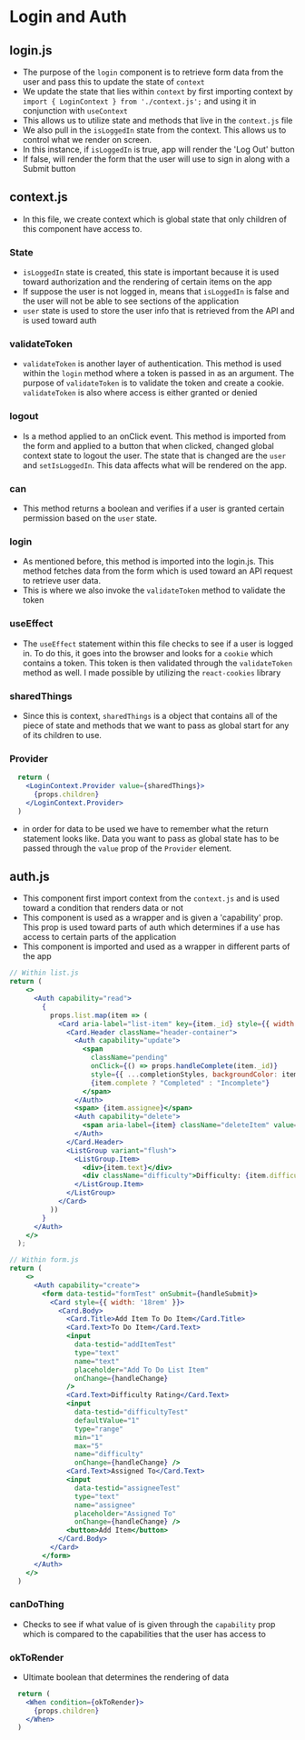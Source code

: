 # Login and Auth

## login.js

- The purpose of the `login` component is to retrieve form data from the user and pass this to update the state of `context`
- We update the state that lies within `context` by first importing context by `import { LoginContext } from './context.js';` and using it in conjunction with `useContext`
- This allows us to utilize state and methods that live in the `context.js` file
- We also pull in the `isLoggedIn` state from the context. This allows us to control what we render on screen.
- In this instance, if `isLoggedIn` is true, app will render the 'Log Out' button
- If false, will render the form that the user will use to sign in along with a Submit button

## context.js

- In this file, we create context which is global state that only children of this component have access to.

### State

- `isLoggedIn` state is created, this state is important because it is used toward authorization and the rendering of certain items on the app
- If suppose the user is not logged in, means that `isLoggedIn` is false and the user will not be able to see sections of the application
- `user` state is used to store the user info that is retrieved from the API and is used toward auth

### validateToken

- `validateToken` is another layer of authentication. This method is used within the `login` method where a token is passed in as an argument. The purpose of `validateToken` is to validate the token and create a cookie. `validateToken` is also where access is either granted or denied

### logout

- Is a method applied to an onClick event. This method is imported from the form and applied to a button that when clicked, changed global context state to logout the user. The state that is changed are the `user` and `setIsLoggedIn`. This data affects what will be rendered on the app.

### can

- This method returns a boolean and verifies if a user is granted certain permission based on the `user` state.

### login

- As mentioned before, this method is imported into the login.js. This method fetches data from the form which is used toward an API request to retrieve user data.
- This is where we also invoke the `validateToken` method to validate the token

### useEffect

- The `useEffect` statement within this file checks to see if a user is logged in. To do this, it goes into the browser and looks for a `cookie` which contains a token. This token is then validated through the `validateToken` method as well. I made possible by utilizing the `react-cookies` library

### sharedThings

- Since this is context, `sharedThings` is a object that contains all of the piece of state and methods that we want to pass as global start for any of its children to use.

### Provider

```jsx
  return (
    <LoginContext.Provider value={sharedThings}>
      {props.children}
    </LoginContext.Provider>
  )
```

- in order for data to be used we have to remember what the return statement looks like. Data you want to pass as global state has to be passed through the `value` prop of the `Provider` element.

## auth.js

- This component first import context from the `context.js` and is used toward a condition that renders data or not
- This component is used as a wrapper and is given a 'capability' prop. This prop is used toward parts of auth which determines if a use has access to certain parts of the application
- This component is imported and used as a wrapper in different parts of the app

```jsx
// Within list.js
return (
    <>
      <Auth capability="read">
        {
          props.list.map(item => (
            <Card aria-label="list-item" key={item._id} style={{ width: '40em', marginBottom: '1em' }}>
              <Card.Header className="header-container">
                <Auth capability="update">
                  <span
                    className="pending"
                    onClick={() => props.handleComplete(item._id)}
                    style={{ ...completionStyles, backgroundColor: item.complete ? 'green' : 'red' }}>
                    {item.complete ? "Completed" : "Incomplete"}
                  </span>
                </Auth>
                <span> {item.assignee}</span>
                <Auth capability="delete">
                  <span aria-label={item} className="deleteItem" value={item.id} onClick={() => props.handleDelete(item._id)}> x</span>
                </Auth>
              </Card.Header>
              <ListGroup variant="flush">
                <ListGroup.Item>
                  <div>{item.text}</div>
                  <div className="difficulty">Difficulty: {item.difficulty}</div>
                </ListGroup.Item>
              </ListGroup>
            </Card>
          ))
        }
      </Auth>
    </>
  );

// Within form.js
return (
    <>
      <Auth capability="create">
        <form data-testid="formTest" onSubmit={handleSubmit}>
          <Card style={{ width: '18rem' }}>
            <Card.Body>
              <Card.Title>Add Item To Do Item</Card.Title>
              <Card.Text>To Do Item</Card.Text>
              <input
                data-testid="addItemTest"
                type="text"
                name="text"
                placeholder="Add To Do List Item"
                onChange={handleChange}
              />
              <Card.Text>Difficulty Rating</Card.Text>
              <input
                data-testid="difficultyTest"
                defaultValue="1"
                type="range"
                min="1"
                max="5"
                name="difficulty"
                onChange={handleChange} />
              <Card.Text>Assigned To</Card.Text>
              <input
                data-testid="assigneeTest"
                type="text"
                name="assignee"
                placeholder="Assigned To"
                onChange={handleChange} />
              <button>Add Item</button>
            </Card.Body>
          </Card>
        </form>
      </Auth>
    </>
  )
```

### canDoThing

- Checks to see if what value of is given through the `capability` prop which is compared to the capabilities that the user has access to

### okToRender

- Ultimate boolean that determines the rendering of data

```jsx
  return (
    <When condition={okToRender}>
      {props.children}
    </When>
  )
```